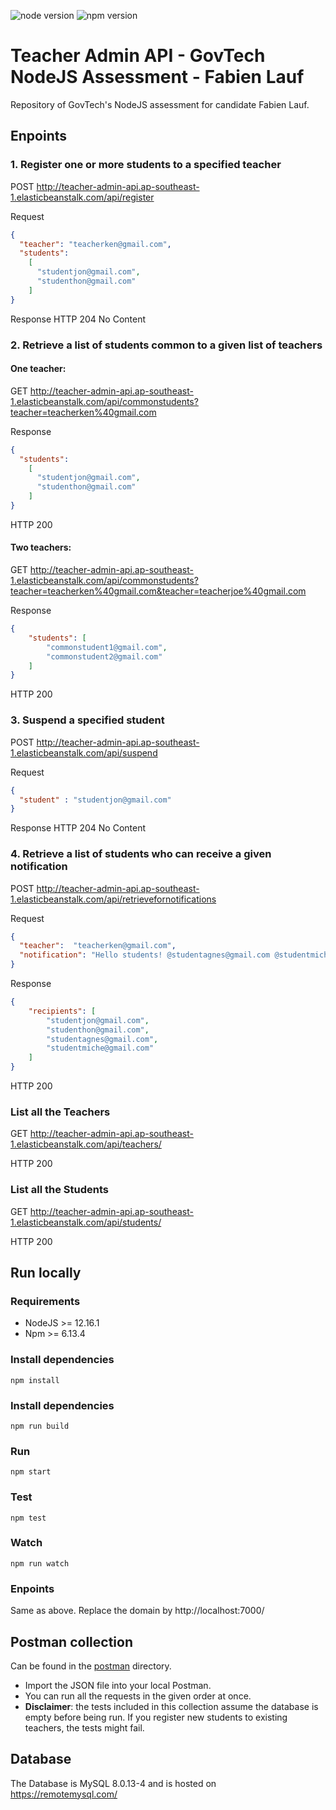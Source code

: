 ![node version](https://img.shields.io/badge/node-v12.16.1-blue.svg)
![npm version](https://img.shields.io/badge/npm-6.13.4-blue.svg)

# Teacher Admin API - GovTech NodeJS Assessment - Fabien Lauf

Repository of GovTech's NodeJS assessment for candidate Fabien Lauf.

## Enpoints

### 1. Register one or more students to a specified teacher
POST http://teacher-admin-api.ap-southeast-1.elasticbeanstalk.com/api/register

Request
```json
{
  "teacher": "teacherken@gmail.com",
  "students":
    [
      "studentjon@gmail.com",
      "studenthon@gmail.com"
    ]
}
```
Response
HTTP 204 No Content

### 2. Retrieve a list of students common to a given list of teachers
#### One teacher:
GET http://teacher-admin-api.ap-southeast-1.elasticbeanstalk.com/api/commonstudents?teacher=teacherken%40gmail.com

Response
```json
{
  "students":
    [
      "studentjon@gmail.com",
      "studenthon@gmail.com"
    ]
}
```
HTTP 200

#### Two teachers:
GET http://teacher-admin-api.ap-southeast-1.elasticbeanstalk.com/api/commonstudents?teacher=teacherken%40gmail.com&teacher=teacherjoe%40gmail.com

Response
```json
{
    "students": [
        "commonstudent1@gmail.com",
        "commonstudent2@gmail.com"
    ]
}
```
HTTP 200

### 3. Suspend a specified student
POST http://teacher-admin-api.ap-southeast-1.elasticbeanstalk.com/api/suspend

Request
```json
{
  "student" : "studentjon@gmail.com"
}
```
Response
HTTP 204 No Content

### 4. Retrieve a list of students who can receive a given notification
POST http://teacher-admin-api.ap-southeast-1.elasticbeanstalk.com/api/retrievefornotifications

Request
```json
{
  "teacher":  "teacherken@gmail.com",
  "notification": "Hello students! @studentagnes@gmail.com @studentmiche@gmail.com"
}
```
Response
```json
{
    "recipients": [
        "studentjon@gmail.com",
        "studenthon@gmail.com",
        "studentagnes@gmail.com",
        "studentmiche@gmail.com"
    ]
}
```
HTTP 200

### List all the Teachers
GET http://teacher-admin-api.ap-southeast-1.elasticbeanstalk.com/api/teachers/

HTTP 200

### List all the Students
GET http://teacher-admin-api.ap-southeast-1.elasticbeanstalk.com/api/students/

HTTP 200

## Run locally
### Requirements

- NodeJS >= 12.16.1
- Npm >= 6.13.4

### Install dependencies

```shell script
npm install
```

### Install dependencies

```shell script
npm run build
```

### Run

```shell script
npm start
```

### Test

```shell script
npm test
```

### Watch

```shell script
npm run watch
```

### Enpoints

Same as above. Replace the domain by http://localhost:7000/

## Postman collection

Can be found in the [postman](postman/) directory.

- Import the JSON file into your local Postman.
- You can run all the requests in the given order at once.
- **Disclaimer**: the tests included in this collection assume the database is empty before being run. If you register new students to existing teachers, the tests might fail.

## Database

The Database is MySQL 8.0.13-4 and is hosted on https://remotemysql.com/